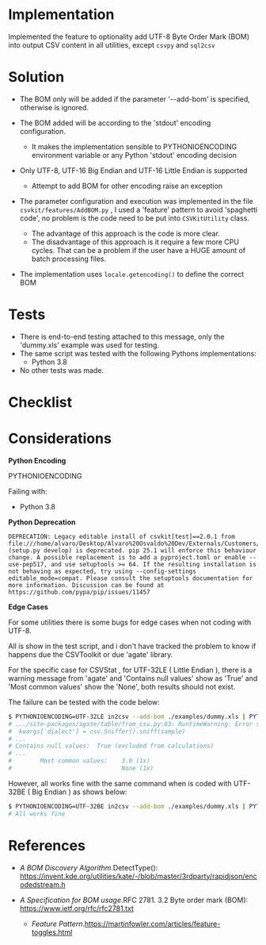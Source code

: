 # Implementation

Implemented the feature to optionality add UTF-8 Byte Order Mark (BOM) into output CSV content in all utilities,
except `csvpy` and `sql2csv`

# Solution

- The BOM only will be added if the parameter '--add-bom' is specified, otherwise is ignored.
- The BOM added will be according to the 'stdout' encoding configuration. 
  - It makes the implementation sensible to PYTHONIOENCODING environment variable or any Python 'stdout' encoding decision
- Only UTF-8,  UTF-16 Big Endian and UTF-16 Little Endian is supported
  - Attempt to add BOM for other encoding raise an exception 


- The parameter configuration and execution was implemented in the file `csvkit/features/AddBOM.py` , I used a 'feature' pattern to avoid 'spaghetti code', no problem is the code need to be put into `CSVKitUtility` class. 
  - The advantage of this approach is the code is more clear.
  - The disadvantage of this approach is it require a few more CPU cycles. That can be a problem if the user have a HUGE amount of batch processing files.  
 - The implementation uses `locale.getencoding()` to define the correct BOM 

# Tests

- There is end-to-end testing attached to this message, only the 'dummy.xls' example was used for testing.
- The same script was tested with the following Pythons implementations: 
  - Python 3.8
- No other tests was made.

# Checklist



# Considerations

**Python Encoding**

PYTHONIOENCODING

Failing with:
- Python 3.8


**Python Deprecation**

```
DEPRECATION: Legacy editable install of csvkit[test]==2.0.1 from file:///home/alvaro/Desktop/Alvaro%20Osvaldo%20Dev/Externals/Customers/CSVKit/Programs/CSVKit%20Implementation/development (setup.py develop) is deprecated. pip 25.1 will enforce this behaviour change. A possible replacement is to add a pyproject.toml or enable --use-pep517, and use setuptools >= 64. If the resulting installation is not behaving as expected, try using --config-settings editable_mode=compat. Please consult the setuptools documentation for more information. Discussion can be found at https://github.com/pypa/pip/issues/11457
```


**Edge Cases**


For some utilities there is some bugs for edge cases when not coding with UTF-8. 

All is show in the test script, and i don't have tracked the problem to know if happens
due the CSVToolkit or due 'agate' library.

For the specific case for CSVStat , for UTF-32LE ( Little Endian ), there is a warning message from 'agate' 
and 'Contains null values' show as 'True' and 'Most common values' show the 'None', both results should not exist. 

The failure can be tested with the code below:

```bash
$ PYTHONIOENCODING=UTF-32LE in2csv --add-bom ./examples/dummy.xls | PYTHONIOENCODING=UTF-32LE csvstat -d , --add-bom -
# .../site-packages/agate/table/from_csv.py:83: RuntimeWarning: Error sniffing CSV dialect: Could not determine delimiter
#  kwargs['dialect'] = csv.Sniffer().sniff(sample)
# ...
# Contains null values:  True (excluded from calculations)
# ...
#        Most common values:    3.0 (1x)
#                               None (1x)


```
However, all works fine with the same command when is coded with UTF-32BE ( Big Endian ) as shows below: 

```bash
$ PYTHONIOENCODING=UTF-32BE in2csv --add-bom ./examples/dummy.xls | PYTHONIOENCODING=UTF-32BE csvstat -d , --add-bom -
# All works fine
```

# References

- _A BOM Discovery Algorithm_.DetectType(): https://invent.kde.org/utilities/kate/-/blob/master/3rdparty/rapidjson/encodedstream.h

- _A Specification for BOM usage_.RFC 2781. 3.2 Byte order mark (BOM): https://www.ietf.org/rfc/rfc2781.txt

  - _Feature Pattern_.https://martinfowler.com/articles/feature-toggles.html


